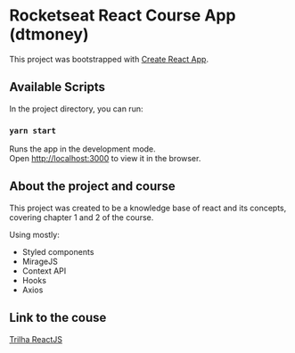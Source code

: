 # Rocketseat React Course App (dtmoney)

This project was bootstrapped with [Create React App](https://github.com/facebook/create-react-app).

## Available Scripts

In the project directory, you can run:

### `yarn start`

Runs the app in the development mode.\
Open [http://localhost:3000](http://localhost:3000) to view it in the browser.

## About the project and course

This project was created to be a knowledge base of react and its concepts, covering chapter 1 and 2 of the course.

Using mostly:
- Styled components
- MirageJS
- Context API
- Hooks
- Axios

## Link to the couse

[Trilha ReactJS](https://app.rocketseat.com.br/ignite/react-js)